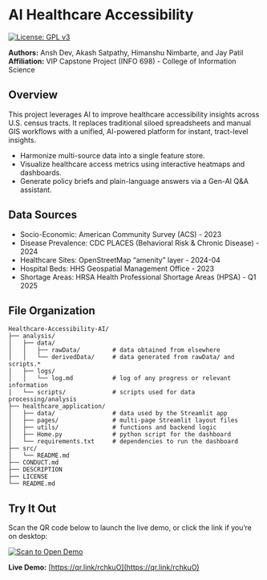 # AI Healthcare Accessibility

[![License: GPL v3](https://img.shields.io/badge/License-GPLv3-blue.svg)](https://www.gnu.org/licenses/gpl-3.0)

**Authors:** Ansh Dev, Akash Satpathy, Himanshu Nimbarte, and Jay Patil  
**Affiliation:** VIP Capstone Project (INFO 698) - College of Information Science

## Overview

This project leverages AI to improve healthcare accessibility insights across U.S. census tracts. It replaces traditional siloed spreadsheets and manual GIS workflows with a unified, AI-powered platform for instant, tract-level insights.

- Harmonize multi-source data into a single feature store.
- Visualize healthcare access metrics using interactive heatmaps and dashboards.
- Generate policy briefs and plain-language answers via a Gen-AI Q&A assistant.

## Data Sources

- Socio-Economic: American Community Survey (ACS) - 2023
- Disease Prevalence: CDC PLACES (Behavioral Risk & Chronic Disease) - 2024
- Healthcare Sites: OpenStreetMap “amenity” layer - 2024-04
- Hospital Beds: HHS Geospatial Management Office - 2023
- Shortage Areas: HRSA Health Professional Shortage Areas (HPSA) - Q1 2025

## File Organization

```
Healthcare-Accessibility-AI/
├── analysis/
│   ├── data/
│   │   ├── rawData/         # data obtained from elsewhere
│   │   └── derivedData/     # data generated from rawData/ and scripts.*
│   ├── logs/
│   │   └── log.md           # log of any progress or relevant information
│   └── scripts/             # scripts used for data processing/analysis
├── healthcare_application/
│   ├── data/                # data used by the Streamlit app
│   ├── pages/               # multi-page Streamlit layout files
│   ├── utils/               # functions and backend logic
│   ├── Home.py              # python script for the dashboard
│   └── requirements.txt     # dependencies to run the dashboard
├── src/
│   └── README.md
├── CONDUCT.md
├── DESCRIPTION
├── LICENSE                
└── README.md              
```
## Try It Out

Scan the QR code below to launch the live demo, or click the link if you’re on desktop:

[![Scan to Open Demo](https://api.qrserver.com/v1/create-qr-code/?size=200x200&data=https://qr.link/rchkuO)](https://qr.link/rchkuO)

**Live Demo:** [https://qr.link/rchkuO](https://qr.link/rchkuO)
